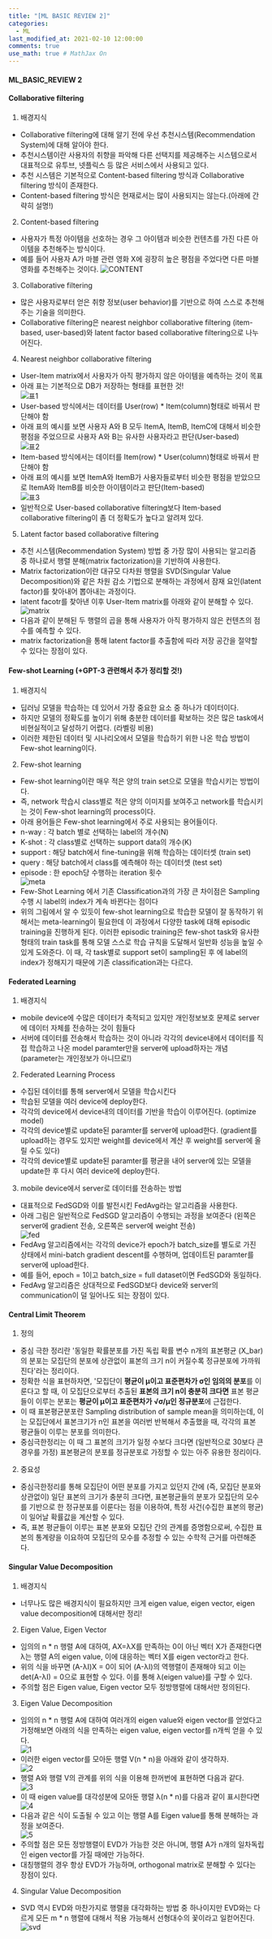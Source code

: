 ```yaml
---
title: "[ML BASIC REVIEW 2]"
categories: 
  - ML
last_modified_at: 2021-02-10 12:00:00
comments: true
use_math: true # MathJax On
---
```


#### ML_BASIC_REVIEW 2

#### Collaborative filtering

1. 배경지식
- Collaborative filtering에 대해 알기 전에 우선 추천시스템(Recommendation System)에 대해 알아야 한다. 
- 추천시스템이란 사용자의 취향을 파악해 다른 선택지를 제공해주는 시스템으로서 대표적으로 유투브, 넷플릭스 등 많은 서비스에서 사용되고 있다.
- 추천 시스템은 기본적으로 Content-based filtering 방식과 Collaborative filtering 방식이 존재한다.
- Content-based filtering 방식은 현재로서는 많이 사용되지는 않는다.(아래에 간략히 설명!)

2. Content-based filtering
- 사용자가 특정 아이템을 선호하는 경우 그 아이템과 비슷한 컨텐츠를 가진 다른 아이템을 추천해주는 방식이다.
- 예를 들어 사용자 A가 마블 관련 영화 X에 굉장히 높은 평점을 주었다면 다른 마블 영화를 추천해주는 것이다.
  ![CONTENT](https://user-images.githubusercontent.com/62474292/107618528-0c773d00-6c95-11eb-87a1-7da886817a87.JPG)

3. Collaborative filtering
- 많은 사용자로부터 얻은 취향 정보(user behavior)를 기반으로 하여 스스로 추천해주는 기술을 의미한다.
- Collaborative filtering은 nearest neighbor collaborative filtering (item-based, user-based)와 latent factor based collaborative filtering으로 나누어진다.

4. Nearest neighbor collaborative filtering
- User-Item matrix에서 사용자가 아직 평가하지 않은 아이템을 예측하는 것이 목표
- 아래 표는 기본적으로 DB가 저장하는 형태를 표현한 것! <br>
  ![표1](https://user-images.githubusercontent.com/62474292/107643779-f16af400-6cb9-11eb-9274-56174ec009ce.JPG) <br>
- User-based 방식에서는 데이터를 User(row) * Item(column)형태로 바꿔서 판단해야 함
- 아래 표의 예시를 보면 사용자 A와 B 모두 ItemA, ItemB, ItemC에 대해서 비슷한 평점을 주었으므로 사용자 A와 B는 유사한 사용자라고 판단(User-based) <br>
  ![표2](https://user-images.githubusercontent.com/62474292/107643781-f2038a80-6cb9-11eb-899b-520566430b80.JPG) 
- Item-based 방식에서는 데이터를 Item(row) * User(column)형태로 바꿔서 판단해야 함
- 아래 표의 예시를 보면 ItemA와 ItemB가 사용자들로부터 비슷한 평점을 받았으므로 ItemA와 ItemB를 비슷한 아이템이라고 판단(Item-based) <br>
  ![표3](https://user-images.githubusercontent.com/62474292/107644231-853cc000-6cba-11eb-80c9-8da9c76c1ea1.JPG) <br>
- 일반적으로 User-based collaborative filtering보다 Item-based collaborative filtering이 좀 더 정확도가 높다고 알려져 있다.

5. Latent factor based collaborative filtering
- 추천 시스템(Recommendation System) 방법 중 가장 많이 사용되는 알고리즘 중 하나로서 행렬 분해(matrix factorization)을 기반하여 사용한다.
- Matrix factorization이란 대규모 다차원 행렬을 SVD(Singular Value Decomposition)와 같은 차원 감소 기법으로 분해하는 과정에서 잠재 요인(latent factor)를 찾아내어 뽑아내는 과정이다.
- latent facotr를 찾아낸 이후 User-Item matrix를 아래와 같이 분해할 수 있다. <br>
  ![matrix](https://user-images.githubusercontent.com/62474292/107728991-e30cee80-6d32-11eb-816f-b142e25359a8.png) <br>
- 다음과 같이 분해된 두 행렬의 곱을 통해 사용자가 아직 평가하지 않은 컨텐츠의 점수를 예측할 수 있다.
- matrix factorization을 통해 latent factor를 추출함에 따라 저장 공간을 절약할 수 있다는 장점이 있다.


#### Few-shot Learning (+GPT-3 관련해서 추가 정리할 것!)

1. 배경지식
- 딥러닝 모델을 학습하는 데 있어서 가장 중요한 요소 중 하나가 데이터이다.
- 하지만 모델의 정확도를 높이기 위해 충분한 데이터를 확보하는 것은 많은 task에서 비현실적이고 달성하기 어렵다. (라벨링 비용)
- 이러한 제한된 데이터 및 시나리오에서 모델을 학습하기 위한 나온 학습 방법이 Few-shot learning이다.

2. Few-shot learning
- Few-shot learning이란 매우 적은 양의 train set으로 모델을 학습시키는 방법이다.
- 즉, network 학습시 class별로 적은 양의 이미지를 보여주고 network를 학습시키는 것이 Few-shot learning의 process이다.
- 아래 용어들은 Few-shot learning에서 주로 사용되는 용어들이다.
- n-way : 각 batch 별로 선택하는 label의 개수(N)
- K-shot : 각 class별로 선택하는 support data의 개수(K)
- support : 해당 batch에서 fine-tuning을 위해 학습하는 데이터셋 (train set)
- query : 해당 batch에서 class를 예측해야 하는 데이터셋 (test set)
- episode : 한 epoch당 수행하는 iteration 횟수 <br>
  ![meta](https://user-images.githubusercontent.com/62474292/107664101-698fe480-6ccf-11eb-8b8f-56f589b9c971.JPG) <br>
- Few-Shot Learning 에서 기존 Classification과의 가장 큰 차이점은 Sampling 수행 시 label의 index가 계속 바뀐다는 점이다 
- 위의 그림에서 알 수 있듯이 few-shot learning으로 학습한 모델이 잘 동작하기 위해서는 meta-learning이 필요한데 이 과정에서 다양한 task에 대해 episodic training을 진행하게 된다. 이러한 episodic training은 few-shot task와 유사한 형태의 train task를 통해 모델 스스로 학습 규칙을 도달해서 일반화 성능을 높일 수 있게 도와준다. 이 때, 각 task별로 support set이 sampling된 후 에 label의 index가 정해지기 때문에 기존 classification과는 다르다.


#### Federated Learning

1. 배경지식
- mobile device에 수많은 데이터가 축적되고 있지만 개인정보보호 문제로 server에 데이터 자체를 전송하는 것이 힘들다
- 서버에 데이터를 전송해서 학습하는 것이 아니라 각각의 device내에서 데이터를 직접 학습하고 나온 model paramter만을 server에 upload하자는 개념 (parameter는 개인정보가 아니므로!) 

2. Federated Learning Process
- 수집된 데이터를 통해 server에서 모델을 학습시킨다
- 학습된 모델을 여러 device에 deploy한다.
- 각각의 device에서 device내의 데이터를 기반을 학습이 이루어진다. (optimize model)
- 각각의 device별로 update된 paramter를 server에 upload한다. (gradient를 upload하는 경우도 있지만 weight를 device에서 계산 후 weight를 server에 올릴 수도 있다)
- 각각의 device별로 update된 paramter를 평균을 내어 server에 있는 모델을 update한 후 다시 여러 device에 deploy한다.

3. mobile device에서 server로 데이터를 전송하는 방법
- 대표적으로 FedSGD와 이를 발전시킨 FedAvg라는 알고리즘을 사용한다.
- 아래 그림은 일반적으로 FedSGD 알고리즘이 수행되는 과정을 보여준다 (왼쪽은 server에 gradient 전송, 오른쪽은 server에 weight 전송) <br>
  ![fed](https://user-images.githubusercontent.com/62474292/107717334-c2cf3680-6d16-11eb-96fb-ffdc998cef88.png)
- FedAvg 알고리즘에서는 각각의 device가 epoch가 batch_size를 별도로 가진 상태에서 mini-batch gradient descent를 수행하며, 업데이트된 paramter를 server에 upload한다.
- 예를 들어, epoch = 1이고 batch_size = full dataset이면 FedSGD와 동일하다.
- FedAvg 알고리즘은 상대적으로 FedSGD보다 device와 server의 communication이 덜 일어나도 되는 장점이 있다.

#### Central Limit Theorem

1. 정의
- 중심 극한 정리란 '동일한 확률분포를 가진 독립 확률 변수 n개의 표본평균 (X_bar)의 분포는 모집단의 분포에 상관없이 표본의 크기 n이 커질수록 정규분포에 가까워진다'라는 정리이다.
- 정확한 식을 표현하자면, '모집단이 **평균이 μ이고 표준편차가 σ인 임의의 분포**를 이룬다고 할 때, 이 모집단으로부터 추출된 **표본의 크기 n이 충분히 크다면** 표본 평균들이 이루는 분포는 **평균이 μ이고 표준편차가 √σ/μ인 정규분포**에 근접한다.
- 이 때 표본평균분포란 Sampling distribution of sample mean을 의미하는데, 이는 모집단에서 표본크기가 n인 표본을 여러번 반복해서 추출했을 때, 각각의 표본 평균들이 이루는 분포를 의미한다.
- 중심극한정리는 이 때 그 표본의 크기가 일정 수보다 크다면 (일반적으로 30보다 큰 경우를 가정) 표본평균의 분포를 정규분포로 가정할 수 있는 아주 유용한 정리이다.

2. 중요성
- 중심극한정리를 통해 모집단이 어떤 분포를 가지고 있던지 간에 (즉, 모집단 분포와 상관없이) 일단 표본의 크기가 충분히 크다면, 표본평균들의 분포가 모집단의 모수를 기반으로 한 정규분포를 이룬다는 점을 이용하여, 특정 사건(수집한 표본의 평균)이 일어날 확률값을 계산할 수 있다.
- 즉, 표본 평균들이 이루는 표본 분포와 모집단 간의 관계를 증명함으로써, 수집한 표본의 통계량을 이요하여 모집단의 모수를 추정할 수 있는 수학적 근거를 마련해준다.

#### Singular Value Decomposition

1. 배경지식
- 너무나도 많은 배경지식이 필요하지만 크게 eigen value, eigen vector, eigen value decomposition에 대해서만 정리!

2. Eigen Value, Eigen Vector
- 임의의 n * n 행렬 A에 대하여, AX=λX를 만족하는 0이 아닌 벡터 X가 존재한다면 λ는 행렬 A의 eigen value, 이에 대응하는 벡터 X를 eigen vector라고 한다.
- 위의 식을 바꾸면 (A-λI)X = 0이 되어 (A-λI)의 역행렬이 존재해야 되고 이는 det(A-λI) = 0으로 표현할 수 있다. 이를 통해 λ(eigen value)를 구할 수 있다.
- 주의할 점은 Eigen value, Eigen vector 모두 정방행렬에 대해서만 정의된다.

3. Eigen Value Decomposition
- 임의의 n * n 행렬 A에 대하여 여러개의 eigen value와 eigen vector를 얻었다고 가정해보면 아래의 식을 만족하는 eigen value, eigen vector를 n개씩 얻을 수 있다. <br>
  ![1](https://user-images.githubusercontent.com/62474292/107785968-9b1cb480-6d90-11eb-8b4b-026084bb8f3c.JPG)
- 이러한 eigen vector를 모아둔 행렬 V(n * n)을 아래와 같이 생각하자. <br>
  ![2](https://user-images.githubusercontent.com/62474292/107785972-9bb54b00-6d90-11eb-8038-e31524d17dec.JPG)
- 행렬 A와 행렬 V의 관계를 위의 식을 이용해 한꺼번에 표현하면 다음과 같다. <br>
  ![3](https://user-images.githubusercontent.com/62474292/107785975-9c4de180-6d90-11eb-913f-6ca11162fc71.JPG)
- 이 때 eigen value를 대각성분에 모아둔 행렬 λ(n * n)를 다음과 같이 표시한다면 <br>
  ![4](https://user-images.githubusercontent.com/62474292/107785976-9c4de180-6d90-11eb-825d-e85e912db6ea.JPG)
- 다음과 같은 식이 도출될 수 있고 이는 행렬 A를 Eigen value를 통해 분해하는 과정을 보여준다. <br>
  ![5](https://user-images.githubusercontent.com/62474292/107785977-9ce67800-6d90-11eb-8547-3bc1e9c6a27f.png)
- 주의할 점은 모든 정방행렬이 EVD가 가능한 것은 아니며, 행렬 A가 n개의 일차독립인 eigen vector를 가질 때에만 가능하다.
- 대칭행렬의 경우 항상 EVD가 가능하며, orthogonal matrix로 분해할 수 있다는 장점이 있다. 

4. Singular Value Decomposition
- SVD 역시 EVD와 마찬가지로 행렬을 대각화하는 방법 중 하나이지만 EVD와는 다르게 모든 m * n 행렬에 대해서 적용 가능해서 선형대수의 꽃이라고 일컫어진다. <br>
  ![svd](https://user-images.githubusercontent.com/62474292/107840223-5cb8e100-6df4-11eb-9855-54015c3cf822.png)



